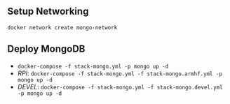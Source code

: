 ## Setup Networking
```
docker network create mongo-network
```

## Deploy MongoDB
- `docker-compose -f stack-mongo.yml -p mongo up -d`
- *RPI*: `docker-compose -f stack-mongo.yml -f stack-mongo.armhf.yml -p mongo up -d`
- *DEVEL*: `docker-compose -f stack-mongo.yml -f stack-mongo.devel.yml -p mongo up -d`
